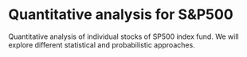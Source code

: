 # Quantitative analysis for S&P500
Quantitative analysis of individual stocks of  SP500 index fund. We will explore different statistical and probabilistic approaches.
